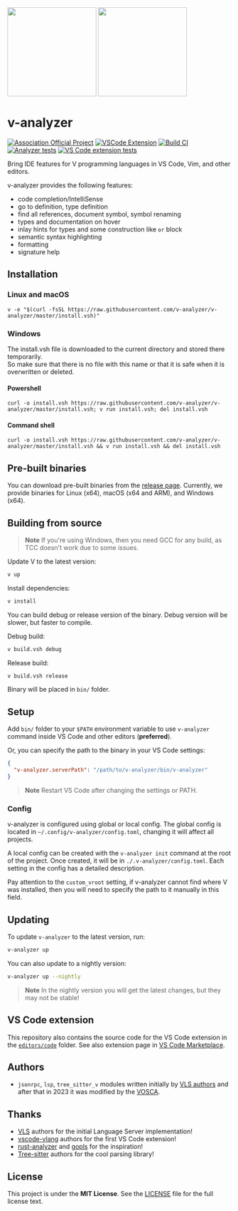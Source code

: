 <img width="200px" src="./docs/cover-light.png#gh-light-mode-only">
<img width="200px" src="./docs/cover-dark.png#gh-dark-mode-only">

# v-analyzer

[![Association Official Project][AssociationOfficialBadge]][AssociationUrl]
[![VSCode Extension](https://img.shields.io/badge/VS_Code-extension-25829e?logo=visualstudiocode&logoWidth=10)](https://marketplace.visualstudio.com/items?itemName=VOSCA.vscode-v-analyzer)
[![Build CI](https://github.com/v-analyzer/v-analyzer/actions/workflows/build_ci.yml/badge.svg)](https://github.com/v-analyzer/v-analyzer/actions/workflows/build_ci.yml)
[![Analyzer tests](https://github.com/v-analyzer/v-analyzer/actions/workflows/analyzer_tests.yml/badge.svg)](https://github.com/v-analyzer/v-analyzer/actions/workflows/analyzer_tests.yml)
[![VS Code extension tests](https://github.com/v-analyzer/v-analyzer/actions/workflows/vscode_extension_tests.yml/badge.svg)](https://github.com/v-analyzer/v-analyzer/actions/workflows/vscode_extension_tests.yml)

Bring IDE features for V programming languages in VS Code, Vim, and other editors.

v-analyzer provides the following features:

- code completion/IntelliSense
- go to definition, type definition
- find all references, document symbol, symbol renaming
- types and documentation on hover
- inlay hints for types and some construction like `or` block
- semantic syntax highlighting
- formatting
- signature help

## Installation

### Linux and macOS

```
v -e "$(curl -fsSL https://raw.githubusercontent.com/v-analyzer/v-analyzer/master/install.vsh)"
```

### Windows
The install.vsh file is downloaded to the current directory and stored there temporarily.  
So make sure that there is no file with this name or that it is safe when it is overwritten or deleted.
#### Powershell

```
curl -o install.vsh https://raw.githubusercontent.com/v-analyzer/v-analyzer/master/install.vsh; v run install.vsh; del install.vsh
```

#### Command shell

```
curl -o install.vsh https://raw.githubusercontent.com/v-analyzer/v-analyzer/master/install.vsh && v run install.vsh && del install.vsh
```


## Pre-built binaries

You can download pre-built binaries from the
[release page](https://github.com/v-analyzer/v-analyzer/releases).
Currently, we provide binaries for Linux (x64), macOS (x64 and ARM), and Windows (x64).

## Building from source

> **Note**
> If you're using Windows, then you need GCC for any build, as TCC doesn't work
> due to some issues.

Update V to the latest version:

```bash
v up
```

Install dependencies:

```bash
v install
```

You can build debug or release version of the binary.
Debug version will be slower, but faster to compile.

Debug build:

```bash
v build.vsh debug
```

Release build:

```bash
v build.vsh release
```

Binary will be placed in `bin/` folder.

## Setup

Add `bin/` folder to your `$PATH` environment variable to use `v-analyzer`
command inside VS Code and other editors (**preferred**).

Or, you can specify the path to the binary in your VS Code settings:

```json
{
  "v-analyzer.serverPath": "/path/to/v-analyzer/bin/v-analyzer"
}
```

> **Note**
> Restart VS Code after changing the settings or PATH.

### Config

v-analyzer is configured using global or local config.
The global config is located in `~/.config/v-analyzer/config.toml`, changing it will affect all
projects.

A local config can be created with the `v-analyzer init` command at the root of the project.
Once created, it will be in `./.v-analyzer/config.toml`.
Each setting in the config has a detailed description.

Pay attention to the `custom_vroot` setting, if v-analyzer cannot find where V was installed, then
you will need to specify the path to it manually in this field.

## Updating

To update `v-analyzer` to the latest version, run:

```bash
v-analyzer up
```

You can also update to a nightly version:

```bash
v-analyzer up --nightly
```

> **Note**
> In the nightly version you will get the latest changes, but they may not be stable!

## VS Code extension

This repository also contains the source code for the VS Code extension in the
[`editors/code`](https://github.com/v-analyzer/v-analyzer/tree/main/editors/code)
folder.
See also extension page in
[VS Code Marketplace](https://marketplace.visualstudio.com/items?itemName=VOSCA.vscode-v-analyzer).

## Authors

- `jsonrpc`, `lsp`, `tree_sitter_v` modules written initially by
  [VLS authors](https://github.com/vlang/vls) and after that in 2023 it was modified by the
  [VOSCA](https://github.com/vlang-association).

## Thanks

- [VLS](https://github.com/vlang/vls) authors for the initial Language Server implementation!
- [vscode-vlang](https://github.com/vlang/vscode-vlang) authors for the first VS Code extension!
- [rust-analyzer](https://github.com/rust-lang/rust-analyzer)
  and
  [gopls](https://github.com/golang/tools/tree/master/gopls)
  for the inspiration!
- [Tree-sitter](https://github.com/tree-sitter/tree-sitter) authors for the cool parsing library!

## License

This project is under the **MIT License**.
See the
[LICENSE](https://github.com/vlang-association/v-analyzer/blob/master/LICENSE)
file for the full license text.

[AssociationOfficialBadge]: https://vosca.dev/badge.svg

[AssociationUrl]: https://vosca.dev
